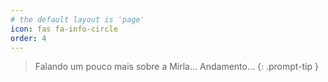 ```yaml
---
# the default layout is 'page'
icon: fas fa-info-circle
order: 4
---
```


> Falando um pouco mais sobre a Mirla... Andamento...
{: .prompt-tip }    
